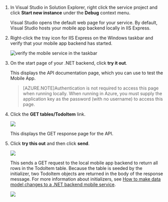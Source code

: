 
1. In Visual Studio in Solution Explorer, right click the service project and click **Start new instance** under the **Debug** context menu.

    Visual Studio opens the default web page for your service. By default, Visual Studio hosts your mobile app backend locally in IIS Express.

2. Right-click the tray icon for IIS Express on the Windows taskbar and verify that your mobile app backend has started.

	 ![verify the mobile service in the taskbar](./media/mobile-services-dotnet-backend-test-local-service-api-documentation/iis-express-tray.png)

3. On the start page of your .NET backend, click **try it out**.

    This displays the API documentation page, which you can use to test the Mobile App.

	>[AZURE.NOTE]Authentication is not required to access this page when running locally. When running in Azure, you must supply the application key as the password (with no username) to access this page.

4. Click the **GET tables/TodoItem** link.

	![](./media/mobile-services-dotnet-backend-test-local-service-api-documentation/service-api-documentation-page.png)
   	
	This displays the GET response page for the API.

5. Click **try this out** and then click **send**.
 
	![](./media/mobile-services-dotnet-backend-test-local-service-api-documentation/service-try-this-out-get-todoitems.png)

	This sends a GET request to the local mobile app backend to return all rows in the TodoItem table. Because the table is seeded by the initializer, two TodoItem objects are returned in the body of the response message. For more information about initializers, see [How to make data model changes to a .NET backend mobile service](/documentation/articles/mobile-services-dotnet-backend-how-to-use-code-first-migrations).

	![](./media/mobile-services-dotnet-backend-test-local-service-api-documentation/service-try-this-out-get-response.png)